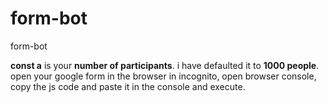 # form-bot
form-bot

**const a** is your **number of participants**. i have defaulted it to **1000 people**.
open your google form in the browser in incognito, open browser console, copy the js code and paste it in the console and execute.
